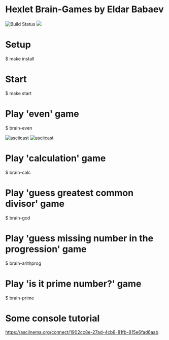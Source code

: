 # Hexlet Brain-Games by Eldar Babaev
![Build Status](https://travis-ci.org/BabayevEldar/project-lvl1-s486.svg?branch=master)
<a href="https://codeclimate.com/github/codeclimate/codeclimate/maintainability"><img src="https://api.codeclimate.com/v1/badges/a99a88d28ad37a79dbf6/maintainability" /></a>

# Setup

$ make install

# Start

$ make start

# Play 'even' game

$ brain-even

[![asciicast](https://asciinema.org/a/244796.svg)](https://asciinema.org/a/244796)
[![asciicast](https://asciinema.org/a/244797.svg)](https://asciinema.org/a/244797)

# Play 'calculation' game

$ brain-calc

# Play 'guess greatest common divisor' game

$ brain-gcd

# Play 'guess missing number in the progression' game

$ brain-arithprog

# Play 'is it prime number?' game

$ brain-prime

# Some console tutorial
https://asciinema.org/connect/1902cc8e-27ad-4cb8-81fb-815e6fad6aab
